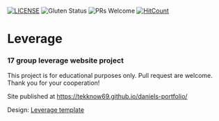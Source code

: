[![LICENSE](https://img.shields.io/badge/license-MIT-blue.svg?style=flat-square)](https://github.com/tekknow69/LICENSE.md)
![Gluten Status](https://img.shields.io/badge/Gluten-Free-green.svg)
![PRs Welcome](https://img.shields.io/badge/PRs-welcome-brightgreen.svg)
[![HitCount](http://hits.dwyl.com/Tekknow69/daniels-portfolio.svg)](http://hits.dwyl.com/Tekknow69/daniels-portfolio)

# Leverage
### 17 group leverage website project

This project is for educational purposes only. Pull request are welcome. Thank you for your cooperation!

Site published at https://tekknow69.github.io/daniels-portfolio/

Design: [Leverage template](http://www.innovationplans.com/idesign/daniels/particles.html#0)


